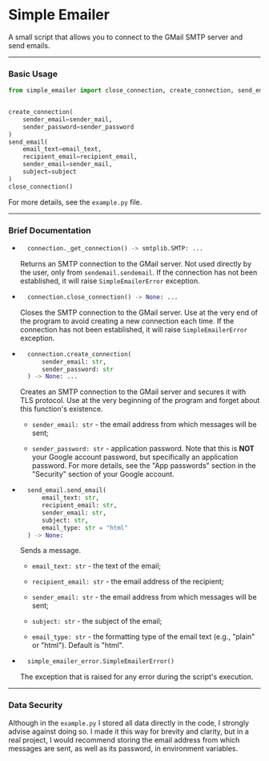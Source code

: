 # Simple Emailer

A small script that allows you to connect to the GMail SMTP server and send emails.

---

### Basic Usage

```python
from simple_emailer import close_connection, create_connection, send_email


create_connection(
    sender_email=sender_mail,
    sender_password=sender_password
)
send_email(
    email_text=email_text,
    recipient_email=recipient_email,
    sender_email=sender_mail,
    subject=subject
)
close_connection()
```

For more details, see the `example.py` file.

---

### Brief Documentation

- ```python
    connection._get_connection() -> smtplib.SMTP: ...
    ```

    Returns an SMTP connection to the GMail server. Not used directly by the user, only from `sendemail.sendemail`. If the connection has not been established, it will raise `SimpleEmailerError` exception.

- ```python
    connection.close_connection() -> None: ...
    ```

    Closes the SMTP connection to the GMail server. Use at the very end of the program to avoid creating a new connection each time. If the connection has not been established, it will raise `SimpleEmailerError` exception.

- ```python
    connection.create_connection(  
        sender_email: str,
        sender_password: str
    ) -> None: ...
    ```

    Creates an SMTP connection to the GMail server and secures it with TLS protocol. Use at the very beginning of the program and forget about this function's existence.

    - `sender_email: str` - the email address from which messages will be sent;

    - `sender_password: str` - application password. Note that this is **NOT** your Google account password, but specifically an application password. For more details, see the "App passwords" section in the "Security" section of your Google account.

- ```python
    send_email.send_email(
        email_text: str,
        recipient_email: str,
        sender_email: str,
        subject: str,
        email_type: str = "html"
    ) -> None:
    ```

     Sends a message.

    - `email_text: str` - the text of the email;

    - `recipient_email: str` - the email address of the recipient;

    - `sender_email: str` - the email address from which messages will be sent;

    - `subject: str` - the subject of the email;

    - `email_type: str` - the formatting type of the email text (e.g., "plain" or "html"). Default is "html".

- ```python
    simple_emailer_error.SimpleEmailerError()
    ```

    The exception that is raised for any error during the script's execution.

---

### Data Security

Although in the `example.py` I stored all data directly in the code, I strongly advise against doing so. I made it this way for brevity and clarity, but in a real project, I would recommend storing the email address from which messages are sent, as well as its password, in environment variables.
